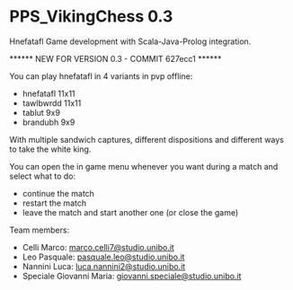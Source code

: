 # PPS_VikingChess 0.3
Hnefatafl Game development with Scala-Java-Prolog integration.

****** NEW FOR VERSION 0.3 - COMMIT 627ecc1 ******

You can play hnefatafl in 4 variants in pvp offline:

- hnefatafl 11x11
- tawlbwrdd 11x11
- tablut 9x9
- brandubh 9x9

With multiple sandwich captures, different dispositions and different ways to take the white king.

You can open the in game menu whenever you want during a match and select what to do:

- continue the match
- restart the match
- leave the match and start another one (or close the game)

Team members:
- Celli Marco: marco.celli7@studio.unibo.it
- Leo Pasquale: pasquale.leo@studio.unibo.it
- Nannini Luca: luca.nannini2@studio.unibo.it
- Speciale Giovanni Maria: giovanni.speciale@studio.unibo.it